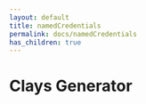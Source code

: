 ```yaml
---
layout: default
title: namedCredentials
permalink: docs/namedCredentials
has_children: true
---
```



# Clays Generator

